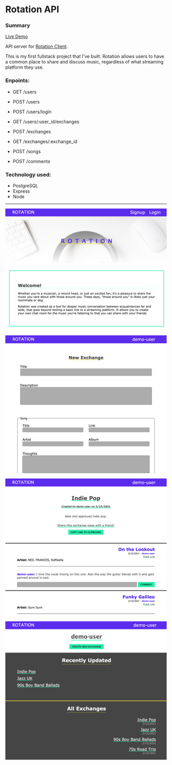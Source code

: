 # Rotation API

### Summary
[Live Demo](https://rotationexchange.com/)

API server for [Rotation Client](https://github.com/Tarv44/rotation-client).

This is my first fullstack project that I've built. Rotation allows users to have a common place to share and discuss music, regardless of what streaming platform they use.

### Enpoints:

* GET /users
* POST /users
* POST /users/login
* GET /users/:user_id/exchanges

* POST /exchanges
* GET /exchanges/:exchange_id

* POST /songs

* POST /comments

### Technology used:
* PostgreSQL
* Express
* Node

***

![Landing Page](./screenshots/landing.png)

![Exchange Page](./screenshots/exchange.png)

![New Exchange Page](./screenshots/new-exchange.png)

![Dashboard Page](./screenshots/dashboard.png)




